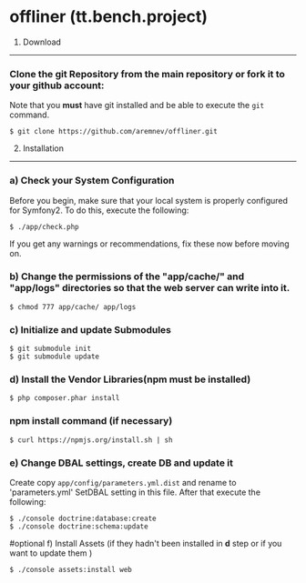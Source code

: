 offliner (tt.bench.project)
========================================

1) Download
--------------------------------

### Clone the git Repository from the main repository or fork it to your github account:

Note that you **must** have git installed and be able to execute the `git`
command.

	$ git clone https://github.com/aremnev/offliner.git

2) Installation
---------------

### a) Check your System Configuration

Before you begin, make sure that your local system is properly configured
for Symfony2. To do this, execute the following:

	$ ./app/check.php 

If you get any warnings or recommendations, fix these now before moving on. 


### b) Change the permissions of the "app/cache/" and "app/logs" directories so that the web server can write into it. 

	$ chmod 777 app/cache/ app/logs

### c) Initialize and update Submodules

	$ git submodule init
	$ git submodule update

### d) Install the Vendor Libraries(npm must be installed)

    $ php composer.phar install

### npm install command (if necessary)

    $ curl https://npmjs.org/install.sh | sh

### e) Change DBAL settings, create DB and update it

Create copy `app/config/parameters.yml.dist` and rename to 'parameters.yml'
SetDBAL setting in  this file. After that execute the following:

    $ ./console doctrine:database:create
    $ ./console doctrine:schema:update


#optional f) Install Assets (if they hadn't been installed in **d** step or if you want to update them )

    $ ./console assets:install web
